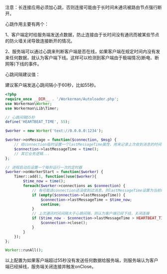 注意：长连接应用必须加心跳，否则连接可能由于长时间未通讯被路由节点强行断开。

心跳作用主要有两个：

1、客户端定时给服务端发送点数据，防止连接由于长时间没有通讯而被某些节点的防火墙关闭导致连接断开的情况。

2、服务端可以通过心跳来判断客户端是否在线，如果客户端在规定时间内没有发来任何数据，就认为客户端下线。这样可以检测到客户端由于极端情况(断电、断网等)下线的事件。

心跳间隔建议值：

建议客户端发送心跳间隔小于60秒，比如55秒。

```php
<?php
require_once __DIR__ . '/Workerman/Autoloader.php';
use Workerman\Worker;
use Workerman\Lib\Timer;

// 心跳间隔55秒
define('HEARTBEAT_TIME', 55);

$worker = new Worker('text://0.0.0.0:1234');

$worker->onMessage = function($connection, $msg) {
    // 给connection临时设置一个lastMessageTime属性，用来记录上次收到消息的时间
    $connection->lastMessageTime = time();
    // 其它业务逻辑...
};

// 进程启动后设置一个每秒运行一次的定时器
$worker->onWorkerStart = function($worker) {
    Timer::add(1, function()use($worker){
        $time_now = time();
        foreach($worker->connections as $connection) {
            // 有可能该connection还没收到过消息，则lastMessageTime设置为当前时间
            if (empty($connection->lastMessageTime)) {
                $connection->lastMessageTime = $time_now;
                continue;
            }
            // 上次通讯时间间隔大于心跳间隔，则认为客户端已经下线，关闭连接
            if ($time_now - $connection->lastMessageTime > HEARTBEAT_TIME) {
                $connection->close();
            }
        }
    });
};

Worker::runAll();
```
以上配置为如果客户端超过55秒没有发送任何数据给服务端，则服务端认为客户端已经掉线，服务端关闭连接并触发onClose。